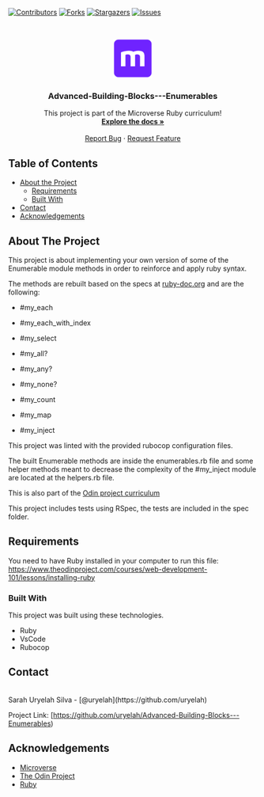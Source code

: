 [![Contributors][contributors-shield]][contributors-url]
[![Forks][forks-shield]][forks-url]
[![Stargazers][stars-shield]][stars-url]
[![Issues][issues-shield]][issues-url]

<!-- PROJECT LOGO -->
<br />
<p align="center">
  <a href="https://github.com/uryelah/Advanced-Building-Blocks---Enumerables">
    <img src="assets/img/mLogo.png" alt="Logo" width="80" height="80">
  </a>

  <h3 align="center">Advanced-Building-Blocks---Enumerables
</h3>

  <p align="center">
    This project is part of the Microverse Ruby curriculum!
    <br />
    <a href="https://github.com/uryelah/Advanced-Building-Blocks---Enumerables"><strong>Explore the docs »</strong></a>
    <br />
    <br />
    <a href="https://github.com/uryelah/Advanced-Building-Blocks---Enumerables">Report Bug</a>
    ·
    <a href="https://github.com/uryelah/Advanced-Building-Blocks---Enumerables">Request Feature</a>
  </p>
</p>

<!-- TABLE OF CONTENTS -->
## Table of Contents

* [About the Project](#about-the-project)
  * [Requirements](#requirements)
  * [Built With](#built-with)
* [Contact](#contact)
* [Acknowledgements](#acknowledgements)

<!-- ABOUT THE PROJECT -->
## About The Project

This project is about implementing your own version of some of the Enumerable module methods in order to reinforce and apply ruby syntax.

The methods are rebuilt based on the specs at [ruby-doc.org](https://ruby-doc.org/core-2.6.5/Enumerable.html) and are the following:

- #my_each

- #my_each_with_index

- #my_select

- #my_all?

- #my_any?

- #my_none?

- #my_count

- #my_map

- #my_inject


This project was linted with the provided rubocop configuration files.

The built Enumerable methods are inside the enumerables.rb file and some helper methods meant to decrease the complexity of the #my_inject module are located at the helpers.rb file.

This is also part of the [Odin project curriculum](https://www.theodinproject.com/courses/ruby-programming/lessons/advanced-building-blocks)

This project includes tests using RSpec, the tests are included in the spec folder.

<!-- ABOUT THE PROJECT -->
## Requirements

You need to have Ruby installed in your computer to run this file: 
https://www.theodinproject.com/courses/web-development-101/lessons/installing-ruby

### Built With
This project was built using these technologies.
* Ruby 
* VsCode
* Rubocop

<!-- CONTACT -->
## Contact

<br />
Sarah Uryelah Silva - [@uryelah](https://github.com/uryelah)

Project Link: [https://github.com/uryelah/Advanced-Building-Blocks---Enumerables)

<!-- ACKNOWLEDGEMENTS -->
## Acknowledgements
* [Microverse](https://www.microverse.org/)
* [The Odin Project](https://www.theodinproject.com/)
* [Ruby](https://www.ruby-lang.org/en/)

<!-- MARKDOWN LINKS & IMAGES -->
<!-- https://www.markdownguide.org/basic-syntax/#reference-style-links -->
[contributors-shield]: https://img.shields.io/github/contributors/uryelah/Advanced-Building-Blocks---Bubble-Sort.svg?style=flat-square
[contributors-url]: https://github.com/uryelah/Advanced-Building-Blocks---Enumerables/graphs/contributors
[forks-shield]: https://img.shields.io/github/forks/uryelah/Advanced-Building-Blocks---Bubble-Sort.svg?style=flat-square
[forks-url]: https://github.com/uryelah/Advanced-Building-Blocks---Enumerables/network/members
[stars-shield]: https://img.shields.io/github/stars/uryelah/Advanced-Building-Blocks---Bubble-Sort.svg?style=flat-square
[stars-url]: https://github.com/uryelah/Advanced-Building-Blocks---Enumerables/stargazers
[issues-shield]: https://img.shields.io/github/issues/uryelah/Advanced-Building-Blocks---Bubble-Sort.svg?style=flat-square
[issues-url]: https://github.com/uryelah/Advanced-Building-Blocks---Enumerables
[product-screenshot]: img/screenshot.PNG
